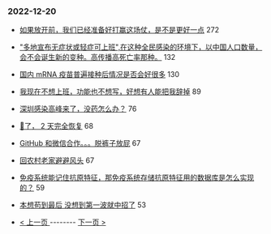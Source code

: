 ### 2022-12-20 
- [如果放开前，我们已经准备好打赢这场仗，是不是更好一点](https://www.v2ex.com/t/903679) 272
- ["多地宣布无症状或轻症可上班",在这种全民感染的环境下，以中国人口数量，会不会诞生新的变种。高传播高死亡率那种。](https://www.v2ex.com/t/903635) 132
- [国内 mRNA 疫苗普遍接种后情况是否会好很多](https://www.v2ex.com/t/903598) 130
- [我现在不想上班，功能也不想写，好想有人能把我辞掉](https://www.v2ex.com/t/903653) 89
- [深圳感染高峰来了，没药怎么办？](https://www.v2ex.com/t/903630) 76
- [🐑了， 2 天完全恢复](https://www.v2ex.com/t/903705) 68
- [GitHub 和微信合作。。。脱裤子放屁](https://www.v2ex.com/t/903703) 67
- [回农村老家避避风头](https://www.v2ex.com/t/903633) 67
- [免疫系统能记住抗原特征，那免疫系统存储抗原特征用的数据库是怎么实现的？](https://www.v2ex.com/t/903662) 59
- [本想苟到最后 没想到第一波就中招了](https://www.v2ex.com/t/903639) 53 

- [ < 上一页 ](https://github.com/able8/v2ex-hot-record/blob/master/2022-12-19.md) -------- [ 下一页 > ](https://github.com/able8/v2ex-hot-record/blob/master/2022-12-21.md)
